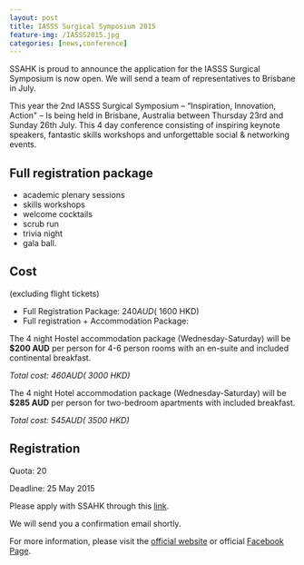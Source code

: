 ```yaml
---
layout: post
title: IASSS Surgical Symposium 2015
feature-img: /IASSS2015.jpg
categories: [news,conference]
---
```

SSAHK is proud to announce the application for the IASSS Surgical Symposium is now open. We will send a team of representatives to Brisbane in July.

This year the 2nd IASSS Surgical Symposium – “Inspiration, Innovation, Action" – Is being held in Brisbane, Australia between Thursday 23rd and Sunday 26th July. This 4 day conference consisting of inspiring keynote speakers, fantastic skills workshops and unforgettable social & networking events.

## Full registration package

- academic plenary sessions
- skills workshops
- welcome cocktails
- scrub run
- trivia night
- gala ball.

## Cost

(excluding flight tickets)

- Full Registration Package: $240 AUD (~$1600 HKD)
- Full registration + Accommodation Package:

The 4 night Hostel accommodation package (Wednesday-Saturday) will be **$200 AUD** per person for 4-6 person rooms with an en-suite and included continental breakfast.

*Total cost: $460 AUD (~$3000 HKD)*

The 4 night Hotel accommodation package (Wednesday-Saturday) will be **$285 AUD** per person for two-bedroom apartments with included breakfast.

*Total cost: $545 AUD (~$3500 HKD)*

## Registration

Quota: 20

Deadline: 25 May 2015

Please apply with SSAHK through this [link](
https://docs.google.com/forms/d/1V4-7cTbg0CtNHRDFmdPioJh7D4G5xEt4TWLx86Zt9IY/viewform).

We will send you a confirmation email shortly.

For more information, please visit the [official website](http://www.iasss2015.org) or official [Facebook Page](https://www.facebook.com/iasss2015brisbane?fref=ts).
